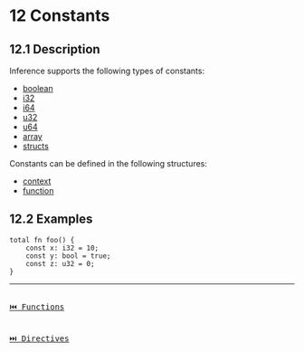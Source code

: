 # 12 Constants

## 12.1 Description

Inference supports the following types of constants:

- [boolean](./types.md#611-boolean)
- [i32](./types.md#613-integers)
- [i64](./types.md#613-integers)
- [u32](./types.md#613-unsigned-integers)
- [u64](./types.md#613-unsigned-integers)
- [array](./types.md#62-array)
- [structs](./definitions.md#103-struct)

Constants can be defined in the following structures:

- [context](./definitions.md#101-context)
- [function](./functions.md)

## 12.2 Examples

```inference
total fn foo() {
    const x: i32 = 10;
    const y: bool = true;
    const z: u32 = 0;
}
```

---

[<kbd><br>⏮️ Functions<br><br></kbd>](./functions.md)
[<kbd><br>⏭️ Directives<br><br></kbd>](./directives.md)
